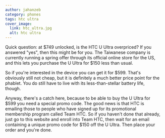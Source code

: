 ```yaml
---
author: jahanzeb
category: phones
tags: htc ultra
cover_image:
  link: htc_ultra.jpg
  alt: htc ultra
---
```

Quick question: at $749 unlocked, is the HTC U Ultra overpriced? If you answered "yes", then this might be for you. The Taiwanese company is currently running a spring offer through its official online store for the US, and this lets you purchase the U Ultra for $150 less than usual.

So if you're interested in the device you can get it for $599. That's obviously still not cheap, but it is definitely a much better price point for the phablet. You do still have to live with its less-than-stellar battery life, though.

Anyway, there's a catch here, because to be able to buy the U Ultra for $599 you need a special promo code. The good news is that HTC is emailing those to people who have signed up for its promotional membership program called Team HTC. So if you haven't done that already, just go to this website and enroll into Team HTC, then wait for an email containing a unique promo code for $150 off the U Ultra. Then place your order and you're done.

